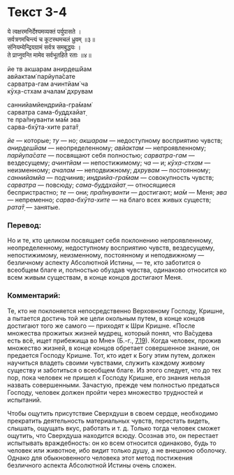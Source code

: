 # Текст 3-4

ये त्वक्षरमनिर्देश्यमव्यक्तं पर्युपासते ।  
सर्वत्रगमचिन्त्यं च कूटस्थमचलं ध्रुवम् ॥३॥  
संनियम्येन्द्रियग्रामं सर्वत्र समबुद्धयः ।  
ते प्राप्नुवन्ति मामेव सर्वभूतहिते रताः ॥४॥

йе тв акшарам анирдеш́йам  
авйактам̇ парйупа̄сате  
сарватра-гам ачинтйам̇ ча  
кӯх̣а-стхам ачалам̇ дхрувам  

саннийамйендрийа-гра̄мам̇  
сарватра сама-буддхайат̣  
те пра̄пнуванти ма̄м эва  
сарва-бхӯта-хите рата̄т̣

_йе_ — которые; _ту_ — но; _акшарам_ — недоступному восприятию чувств; _анирдеш́йам_ — неопределенному; _авйактам_ — непроявленному; _парйупа̄сате_ — посвящают себя полностью; _сарватра-гам_ — вездесущему; _ачинтйам_ — непостижимому; _ча_ — и; _кӯх̣а-стхам_ — неизменному; _ачалам_ — неподвижному; _дхрувам_ — постоянному; _саннийамйа_ — подчинив; _индрийа-гра̄мам_ — совокупность чувств; _сарватра_ — повсюду; _сама-буддхайат̣_ — относящиеся беспристрастно; _те_ — они; _пра̄пнуванти_ — достигают; _ма̄м_ — Меня; _эва_ — непременно; _сарва-бхӯта-хите_ — на благо всех живых существ; _рата̄т̣_ — занятые.

### Перевод:

Но и те, кто целиком посвящает себя поклонению непроявленному, неопределенному, недоступному восприятию чувств, вездесущему, непостижимому, неизменному, постоянному и неподвижному — безличному аспекту Абсолютной Истины, — те, кто заботится о всеобщем благе и, полностью обуздав чувства, одинаково относится ко всем живым существам, в конце концов достигают Меня.

### Комментарий:

Те, кто не поклоняется непосредственно Верховному Господу, Кришне, а пытается достичь той же цели окольным путем, в конце концов достигают того же самого — приходят к Шри Кришне. «После множества прожитых жизней мудрец, который понял, что Ва̄судева есть всё, ищет прибежища во Мне» (Б.-г., [7.19](../7/19.md)). Когда человек, прожив множество жизней, в конце концов обретает совершенное знание, он предается Господу Кришне. Тот, кто идет к Богу этим путем, должен научиться владеть своими чувствами, служить каждому живому существу и заботиться о всеобщем благе. Из этого следует, что до тех пор, пока человек не пришел к Господу Кришне, его знания нельзя назвать совершенными. Зачастую, прежде чем полностью предаться Господу, человек должен пройти через множество трудностей и испытаний.

Чтобы ощутить присутствие Сверхдуши в своем сердце, необходимо прекратить деятельность материальных чувств, перестать видеть, слышать, ощущать вкус, работать и т. д. Только тогда человек сможет ощутить, что Сверхдуша находится всюду. Осознав это, он перестает испытывать враждебность: он ко всем относится одинаково, будь то человек или животное, ибо видит только душу, а не внешнюю оболочку. Однако для обыкновенного человека этот метод постижения безличного аспекта Абсолютной Истины очень сложен.